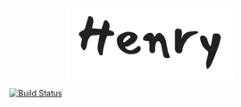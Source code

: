 <p align="center">
  <img src="src/images/henry.png" width="300">
</p>

[![Build Status](https://travis-ci.org/smendoza787/henry.svg?branch=master)](https://travis-ci.org/smendoza787/henry)

